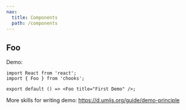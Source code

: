 ```yaml
---
nav:
  title: Components
  path: /components
---
```


## Foo

Demo:

```tsx
import React from 'react';
import { Foo } from 'chooks';

export default () => <Foo title="First Demo" />;
```

More skills for writing demo: https://d.umijs.org/guide/demo-principle
